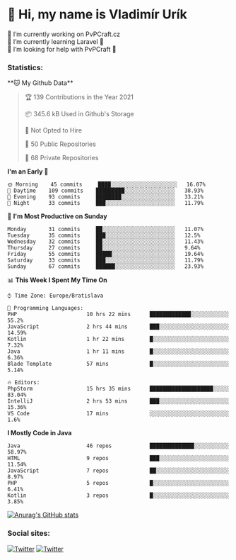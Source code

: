 <h1> 👋 Hi, my name is Vladimír Urík</h1>
<p>
 🔭 I’m currently working on PvPCraft.cz<br>
 🌱 I’m currently learning Laravel 💙<br>
 🤔 I’m looking for help with PvPCraft 💝<br>
</p>
<h3>Statistics:</h3>
<!--START_SECTION:waka-->
**🐱 My Github Data** 

> 🏆 139 Contributions in the Year 2021
 > 
> 📦 345.6 kB Used in Github's Storage 
 > 
> 🚫 Not Opted to Hire
 > 
> 📜 50 Public Repositories 
 > 
> 🔑 68 Private Repositories  
 > 
**I'm an Early 🐤** 

```text
🌞 Morning    45 commits     ████░░░░░░░░░░░░░░░░░░░░░   16.07% 
🌆 Daytime    109 commits    █████████░░░░░░░░░░░░░░░░   38.93% 
🌃 Evening    93 commits     ████████░░░░░░░░░░░░░░░░░   33.21% 
🌙 Night      33 commits     ███░░░░░░░░░░░░░░░░░░░░░░   11.79%

```
📅 **I'm Most Productive on Sunday** 

```text
Monday       31 commits     ██░░░░░░░░░░░░░░░░░░░░░░░   11.07% 
Tuesday      35 commits     ███░░░░░░░░░░░░░░░░░░░░░░   12.5% 
Wednesday    32 commits     ██░░░░░░░░░░░░░░░░░░░░░░░   11.43% 
Thursday     27 commits     ██░░░░░░░░░░░░░░░░░░░░░░░   9.64% 
Friday       55 commits     █████░░░░░░░░░░░░░░░░░░░░   19.64% 
Saturday     33 commits     ███░░░░░░░░░░░░░░░░░░░░░░   11.79% 
Sunday       67 commits     ██████░░░░░░░░░░░░░░░░░░░   23.93%

```


📊 **This Week I Spent My Time On** 

```text
⌚︎ Time Zone: Europe/Bratislava

💬 Programming Languages: 
PHP                      10 hrs 22 mins      █████████████░░░░░░░░░░░░   55.2% 
JavaScript               2 hrs 44 mins       ███░░░░░░░░░░░░░░░░░░░░░░   14.59% 
Kotlin                   1 hr 22 mins        █░░░░░░░░░░░░░░░░░░░░░░░░   7.32% 
Java                     1 hr 11 mins        █░░░░░░░░░░░░░░░░░░░░░░░░   6.36% 
Blade Template           57 mins             █░░░░░░░░░░░░░░░░░░░░░░░░   5.14%

🔥 Editors: 
PhpStorm                 15 hrs 35 mins      ████████████████████░░░░░   83.04% 
IntelliJ                 2 hrs 53 mins       ███░░░░░░░░░░░░░░░░░░░░░░   15.36% 
VS Code                  17 mins             ░░░░░░░░░░░░░░░░░░░░░░░░░   1.6%

```

**I Mostly Code in Java** 

```text
Java                     46 repos            ██████████████░░░░░░░░░░░   58.97% 
HTML                     9 repos             ███░░░░░░░░░░░░░░░░░░░░░░   11.54% 
JavaScript               7 repos             ██░░░░░░░░░░░░░░░░░░░░░░░   8.97% 
PHP                      5 repos             █░░░░░░░░░░░░░░░░░░░░░░░░   6.41% 
Kotlin                   3 repos             █░░░░░░░░░░░░░░░░░░░░░░░░   3.85%

```



<!--END_SECTION:waka-->

[![Anurag's GitHub stats](https://github-readme-stats.vercel.app/api?username=vladimir-urik)](https://github.com/anuraghazra/github-readme-stats)

<h3>Social sites:</h3>
<p><a href="https://twitter.com/GGGEDR" target="_blank"><img alt="Twitter" src="https://img.shields.io/badge/twitter-%231DA1F2.svg?&style=for-the-badge&logo=twitter&logoColor=white" /></a> <a href="https://www.reddit.com/user/GGGEDR" target="_blank"><img alt="Twitter" src="https://img.shields.io/badge/reddit-%23FE6262.svg?&style=for-the-badge&logo=reddit&logoColor=white" /></a>
</p>
